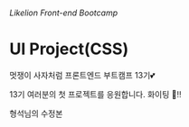 ###### Likelion Front-end Bootcamp

# UI Project(CSS)

멋쟁이 사자처럼 프론트엔드 부트캠프 13기💕

13기 여러분의 첫 프로젝트를 응원합니다. 화이팅 👏‼️

형석님의 수정본
